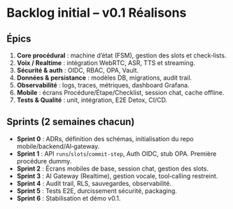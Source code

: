 # Backlog initial – v0.1 Réalisons

## Épics
1. **Core procédural** : machine d’état (FSM), gestion des slots et check‑lists.
2. **Voix / Realtime** : intégration WebRTC, ASR, TTS et streaming.
3. **Sécurité & auth** : OIDC, RBAC, OPA, Vault.
4. **Données & persistance** : modèles DB, migrations, audit trail.
5. **Observabilité** : logs, traces, métriques, dashboard Grafana.
6. **Mobile** : écrans Procédure/Étape/Checklist, session chat, cache offline.
7. **Tests & Qualité** : unit, intégration, E2E Detox, CI/CD.

## Sprints (2 semaines chacun)
- **Sprint 0** : ADRs, définition des schémas, initialisation du repo mobile/backend/AI‑gateway.
- **Sprint 1** : API `runs`/`slots`/`commit-step`, Auth OIDC, stub OPA. Première procédure dummy.
- **Sprint 2** : Écrans mobiles de base, session chat, gestion des slots.
- **Sprint 3** : AI Gateway (Realtime), gestion vocale, tool‑calling restreint.
- **Sprint 4** : Audit trail, RLS, sauvegardes, observabilité.
- **Sprint 5** : Tests E2E, durcissement sécurité, packaging.
- **Sprint 6** : Stabilisation et démo v0.1.
